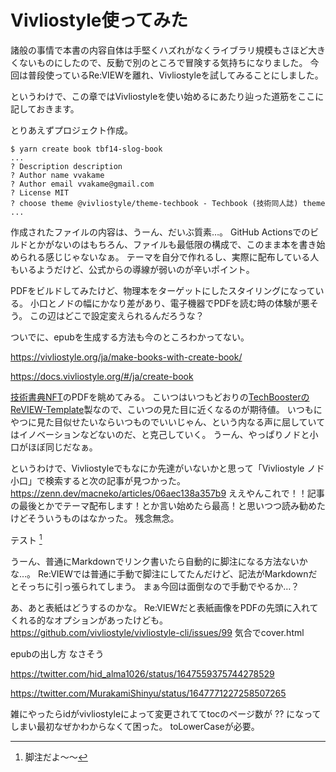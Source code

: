 # Vivliostyle使ってみた

諸般の事情で本書の内容自体は手堅くハズれがなくライブラリ規模もさほど大きくないものにしたので、反動で別のところで冒険する気持ちになりました。
今回は普段使っているRe:VIEWを離れ、Vivliostyleを試してみることにしました。

というわけで、この章ではVivliostyleを使い始めるにあたり辿った道筋をここに記しておきます。

とりあえずプロジェクト作成。

```shell
$ yarn create book tbf14-slog-book
...
? Description description
? Author name vvakame
? Author email vvakame@gmail.com
? License MIT
? choose theme @vivliostyle/theme-techbook - Techbook (技術同人誌) theme
...
```

作成されたファイルの内容は、うーん、だいぶ質素…。
GitHub Actionsでのビルドとかがないのはもちろん、ファイルも最低限の構成で、このまま本を書き始められる感じじゃないなぁ。
テーマを自分で作れるし、実際に配布している人もいるようだけど、公式からの導線が弱いのが辛いポイント。

PDFをビルドしてみたけど、物理本をターゲットにしたスタイリングになっている。
小口とノドの幅にかなり差があり、電子機器でPDFを読む時の体験が悪そう。
この辺はどこで設定変えられるんだろうな？


ついでに、epubを生成する方法も今のところわかってない。


https://vivliostyle.org/ja/make-books-with-create-book/

https://docs.vivliostyle.org/#/ja/create-book

[技術書典NFT](https://techbookfest.org/product/9GsUCh18KNL40JTqr4savb)のPDFを眺めてみる。
こいつはいつもどおりの[TechBoosterのReVIEW-Template](https://github.com/TechBooster/ReVIEW-Template)製なので、こいつの見た目に近くなるのが期待値。
いつもにやつに見た目似せたいならいつものでいいじゃん、という内なる声に屈していてはイノベーションなどないのだ、と克己していく。
うーん、やっぱりノドと小口がほぼ同じだなぁ。

というわけで、Vivliostyleでもなにか先達がいないかと思って「Vivliostyle ノド 小口」で検索すると次の記事が見つかった。
https://zenn.dev/macneko/articles/06aec138a357b9
ええやんこれで！！記事の最後とかでテーマ配布します！とか言い始めたら最高！と思いつつ読み勧めたけどそういうものはなかった。
残念無念。

テスト [^1]

[^1]: 脚注だよ〜〜

うーん、普通にMarkdownでリンク書いたら自動的に脚注になる方法ないかな…。
Re:VIEWでは普通に手動で脚注にしてたんだけど、記法がMarkdownだとそっちに引っ張られてしまう。
まぁ今回は面倒なので手動でやるか…？

あ、あと表紙はどうするのかな。
Re:VIEWだと表紙画像をPDFの先頭に入れてくれる的なオプションがあったけども。
https://github.com/vivliostyle/vivliostyle-cli/issues/99
気合でcover.html

epubの出し方
なさそう

https://twitter.com/hid_alma1026/status/1647559375744278529

https://twitter.com/MurakamiShinyu/status/1647771227258507265

雑にやったらidがvivliostyleによって変更されててtocのページ数が ?? になってしまい最初なぜかわからなくて困った。
toLowerCaseが必要。
